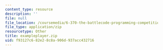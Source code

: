 ```yaml
---
content_type: resource
description: ''
file: null
file_location: /coursemedia/6-370-the-battlecode-programming-competition-january-iap-2013/f93127c682e28c8a906d937acc432716_exampleplayer.zip
file_type: application/zip
resourcetype: Other
title: exampleplayer.zip
uid: f93127c6-82e2-8c8a-906d-937acc432716
---
```

